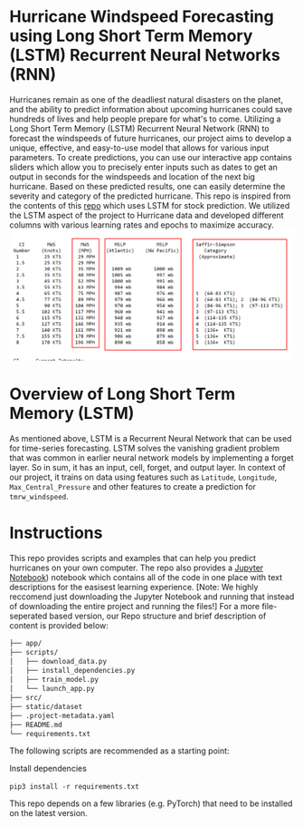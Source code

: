 # Hurricane Windspeed Forecasting using Long Short Term Memory (LSTM) Recurrent Neural Networks (RNN)

Hurricanes remain as one of the deadliest natural disasters on the planet, and the ability to predict information about upcoming hurricanes could save hundreds of lives and help people prepare for what's to come. Utilizing a Long Short Term Memory (LSTM) Recurrent Neural Network (RNN) to forecast the windspeeds of future hurricanes, our project aims to develop a unique, effective, and easy-to-use model that allows for various input parameters. To create predictions, you can use our interactive app contains sliders which allow you to precisely enter inputs such as dates to get an output in seconds for the windspeeds and location of the next big hurricane. Based on these predicted results, one can easily determine the severity and category of the predicted hurricane. This repo is inspired from the contents of this [repo](https://github.com/DikshantDulal/SoftServe_QLSTM) which uses LSTM for stock prediction. We utilized the LSTM aspect of the project to Hurricane data and developed different columns with various learning rates and epochs to maximize accuracy.
![Forecast Screenshot](./assets/image.png)
# Overview of Long Short Term Memory (LSTM)

As mentioned above, LSTM is a Recurrent Neural Network that can be used for time-series forecasting. LSTM solves the vanishing gradient problem that was common in earlier neural network models by implementing a forget layer. So in sum, it has an input, cell, forget, and output layer. In context of our project, it trains on data using features such as ``Latitude``, ``Longitude``, ``Max_Central_Pressure`` and other features to create a prediction for ``tmrw_windspeed``. 
# Instructions

This repo provides scripts and examples that can help you predict hurricanes on your own computer. The repo also provides a [Jupyter Notebook](<https://github.com/AadiTiwar1/HurricanePredictionUsingLSTM/blob/main/src/HurricanePredictionDraft1%20(3).ipynb>)) notebook which contains all of the code in one place with text descriptions for the easisest learning experience. [Note: We highly reccomend just downloading the Jupyter Notebook and running that instead of downloading the entire project and running the files!] For a more file-seperated based version, our Repo structure and brief description of content is provided below:

```
├── app/
├── scripts/
│   ├── download_data.py
│   ├── install_dependencies.py
│   ├── train_model.py
│   └── launch_app.py
├── src/
├── static/dataset
├── .project-metadata.yaml
├── README.md
└── requirements.txt
```

The following scripts are recommended as a starting point:

Install dependencies

`pip3 install -r requirements.txt`

This repo depends on a few libraries (e.g. PyTorch) that need to be installed on the latest version.
